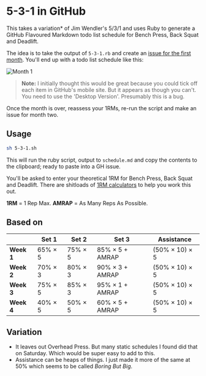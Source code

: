 # 5-3-1 in GitHub

This takes a variation* of Jim Wendler's 5/3/1 and uses Ruby to generate a GitHub Flavoured Markdown todo list schedule for Bench Press, Back Squat and Deadlift.

The idea is to take the output of `5-3-1.rb` and create an [issue for the first month](https://github.com/andytlr/5-3-1/issues/1). You'll end up with a todo list schedule like this:

![Month 1](https://cloud.githubusercontent.com/assets/475255/2621920/ac606394-bc77-11e3-96e9-851cb625712e.png)

> **Note:** I initially thought this would be great because you could tick off each item in GitHub's mobile site. But it appears as though you can't. You need to use the 'Desktop Version'. Presumably this is a bug.

Once the month is over, reassess your 1RMs, re-run the script and make an issue for month two.

## Usage

```bash
sh 5-3-1.sh
```

This will run the ruby script, output to `schedule.md` and copy the contents to the clipboard; ready to paste into a GH issue.

You'll be asked to enter your theoretical 1RM for Bench Press, Back Squat and Deadlift. There are shitloads of [1RM calculators](http://www.exrx.net/Calculators/OneRepMax.html) to help you work this out.

**1RM** = 1 Rep Max. **AMRAP** = As Many Reps As Possible.

## Based on

|            | Set 1   | Set 2   | Set 3           | Assistance     |
| ---------- | ------- | ------- | --------------- | -------------- |
| **Week 1** | 65% × 5 | 75% × 5 | 85% × 5 + AMRAP | (50% × 10) × 5 |
| **Week 2** | 70% × 3 | 80% × 3 | 90% × 3 + AMRAP | (50% × 10) × 5 |
| **Week 3** | 75% × 5 | 85% × 3 | 95% × 1 + AMRAP | (50% × 10) × 5 |
| **Week 4** | 40% × 5 | 50% × 5 | 60% × 5 + AMRAP | (50% × 10) × 5 |

## Variation

* It leaves out Overhead Press. But many static schedules I found did that on Saturday. Which would be super easy to add to this.
* Assistance can be heaps of things. I just made it more of the same at 50% which seems to be called _Boring But Big_.
